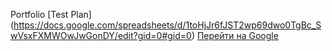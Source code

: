 Portfolio
[Test Plan] (https://docs.google.com/spreadsheets/d/1toHjJr6fJST2wp69dwo0TgBc_SwVsxFXMWOwJwGonDY/edit?gid=0#gid=0)
[Перейти на Google](https://www.google.com)
